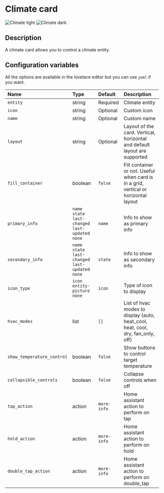 # Climate card

![Climate light](../images/climate-light.png)
![Climate dark](../images/climate-dark.png)

## Description

A climate card allows you to control a climate entity.

## Configuration variables

All the options are available in the lovelace editor but you can use `yaml` if you want.

| Name                       | Type                                                | Default     | Description                                                                         |
| :------------------------- | :-------------------------------------------------- | :---------- | :---------------------------------------------------------------------------------- |
| `entity`                   | string                                              | Required    | Climate entity                                                                      |
| `icon`                     | string                                              | Optional    | Custom icon                                                                         |
| `name`                     | string                                              | Optional    | Custom name                                                                         |
| `layout`                   | string                                              | Optional    | Layout of the card. Vertical, horizontal and default layout are supported           |
| `fill_container`           | boolean                                             | `false`     | Fill container or not. Useful when card is in a grid, vertical or horizontal layout |
| `primary_info`             | `name` `state` `last-changed` `last-updated` `none` | `name`      | Info to show as primary info                                                        |
| `secondary_info`           | `name` `state` `last-changed` `last-updated` `none` | `state`     | Info to show as secondary info                                                      |
| `icon_type`                | `icon` `entity-picture` `none`                      | `icon`      | Type of icon to display                                                             |
| `hvac_modes`               | list                                                | `[]`        | List of hvac modes to display (auto, heat_cool, heat, cool, dry, fan_only, off)      |
| `show_temperature_control` | boolean                                             | `false`     | Show buttons to control target temperature                                          |
| `collapsible_controls`     | boolean                                             | `false`     | Collapse controls when off                                                          |
| `tap_action`               | action                                              | `more-info` | Home assistant action to perform on tap                                             |
| `hold_action`              | action                                              | `more-info` | Home assistant action to perform on hold                                            |
| `double_tap_action`        | action                                              | `more-info` | Home assistant action to perform on double_tap                                      |
